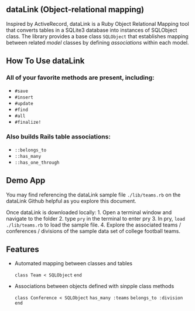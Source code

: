 dataLink (Object-relational mapping)
-------------------------------------

Inspired by ActiveRecord, dataLink is a Ruby Object Relational Mapping tool
that converts tables in a SQLite3 database into instances of SQLObject class.
The library provides a base class `SQLObject` that establishes mapping between
related *model* classes by defining *associations* within each model.


How To Use dataLink
-------------------

### All of your favorite methods are present, including:
* `#save`
* `#insert`
* `#update`
* `#find`
* `#all`
* `#finalize!`

### Also builds Rails table associations:
* `::belongs_to`
* `::has_many`
* `::has_one_through`

Demo App
--------

You may find referencing the dataLink sample file `./lib/teams.rb` on the dataLink Github helpful as you
explore this document.

Once dataLink is downloaded locally:
    1. Open a terminal window and navigate to the folder
    2. type `pry` in the terminal to enter pry
    3. In pry, `load ./lib/teams.rb` to load the sample file.
    4. Explore the associated teams / conferences / divisions of the sample data set of college football teams.


Features
--------

* Automated mapping between classes and tables

    `class Team < SQLObject`
    `end`

* Associations between objects defined with sinpple class methods

    `class Conference < SQLObject`
      `has_many :teams`
      `belongs_to :division`
    `end`
